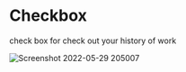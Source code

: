 # Checkbox
check box for  check out your history of work

![Screenshot 2022-05-29 205007](https://user-images.githubusercontent.com/77235457/170877124-0a4c3f1f-c816-4ccd-bdc9-08095647db2b.png)

